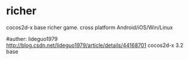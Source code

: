 # richer
cocos2d-x base richer game. cross platform Android/iOS/Win/Linux

#auther: lideguo1979
http://blog.csdn.net/lideguo1979/article/details/44168701
cocos2d-x 3.2 base

